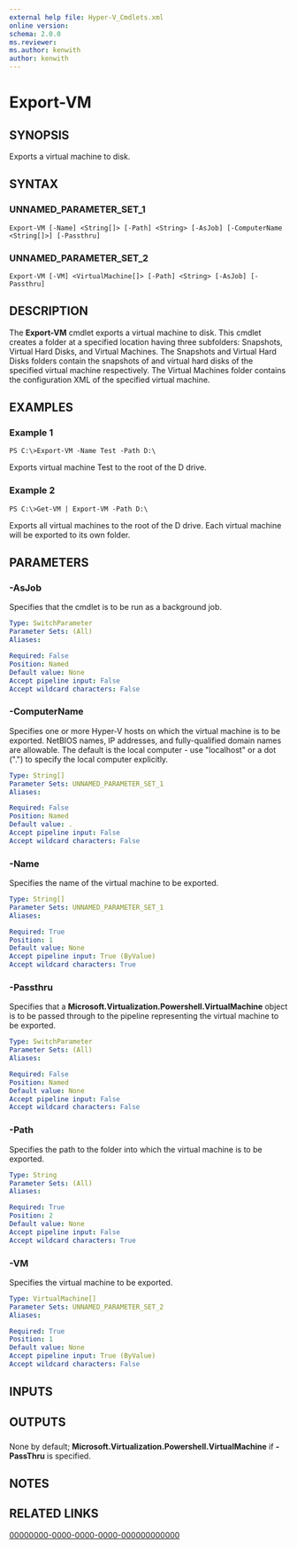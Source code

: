 ```yaml
---
external help file: Hyper-V_Cmdlets.xml
online version: 
schema: 2.0.0
ms.reviewer:
ms.author: kenwith
author: kenwith
---
```


# Export-VM

## SYNOPSIS
Exports a virtual machine to disk.

## SYNTAX

### UNNAMED_PARAMETER_SET_1
```
Export-VM [-Name] <String[]> [-Path] <String> [-AsJob] [-ComputerName <String[]>] [-Passthru]
```

### UNNAMED_PARAMETER_SET_2
```
Export-VM [-VM] <VirtualMachine[]> [-Path] <String> [-AsJob] [-Passthru]
```

## DESCRIPTION
The **Export-VM** cmdlet exports a virtual machine to disk.
This cmdlet creates a folder at a specified location having three subfolders: Snapshots, Virtual Hard Disks, and Virtual Machines.
The Snapshots and Virtual Hard Disks folders contain the snapshots of and virtual hard disks of the specified virtual machine respectively.
The Virtual Machines folder contains the configuration XML of the specified virtual machine.

## EXAMPLES

### Example 1
```
PS C:\>Export-VM -Name Test -Path D:\
```

Exports virtual machine Test to the root of the D drive.

### Example 2
```
PS C:\>Get-VM | Export-VM -Path D:\
```

Exports all virtual machines to the root of the D drive.
Each virtual machine will be exported to its own folder.

## PARAMETERS

### -AsJob
Specifies that the cmdlet is to be run as a background job.

```yaml
Type: SwitchParameter
Parameter Sets: (All)
Aliases: 

Required: False
Position: Named
Default value: None
Accept pipeline input: False
Accept wildcard characters: False
```

### -ComputerName
Specifies one or more Hyper-V hosts on which the virtual machine is to be exported.
NetBIOS names, IP addresses, and fully-qualified domain names are allowable.
The default is the local computer - use "localhost" or a dot (".") to specify the local computer explicitly.

```yaml
Type: String[]
Parameter Sets: UNNAMED_PARAMETER_SET_1
Aliases: 

Required: False
Position: Named
Default value: .
Accept pipeline input: False
Accept wildcard characters: False
```

### -Name
Specifies the name of the virtual machine to be exported.

```yaml
Type: String[]
Parameter Sets: UNNAMED_PARAMETER_SET_1
Aliases: 

Required: True
Position: 1
Default value: None
Accept pipeline input: True (ByValue)
Accept wildcard characters: True
```

### -Passthru
Specifies that a **Microsoft.Virtualization.Powershell.VirtualMachine** object is to be passed through to the pipeline representing the virtual machine to be exported.

```yaml
Type: SwitchParameter
Parameter Sets: (All)
Aliases: 

Required: False
Position: Named
Default value: None
Accept pipeline input: False
Accept wildcard characters: False
```

### -Path
Specifies the path to the folder into which the virtual machine is to be exported.

```yaml
Type: String
Parameter Sets: (All)
Aliases: 

Required: True
Position: 2
Default value: None
Accept pipeline input: False
Accept wildcard characters: True
```

### -VM
Specifies the virtual machine to be exported.

```yaml
Type: VirtualMachine[]
Parameter Sets: UNNAMED_PARAMETER_SET_2
Aliases: 

Required: True
Position: 1
Default value: None
Accept pipeline input: True (ByValue)
Accept wildcard characters: False
```

## INPUTS

## OUTPUTS

### 
None by default; **Microsoft.Virtualization.Powershell.VirtualMachine** if **-PassThru** is specified.

## NOTES

## RELATED LINKS

[00000000-0000-0000-0000-000000000000](00000000-0000-0000-0000-000000000000)

